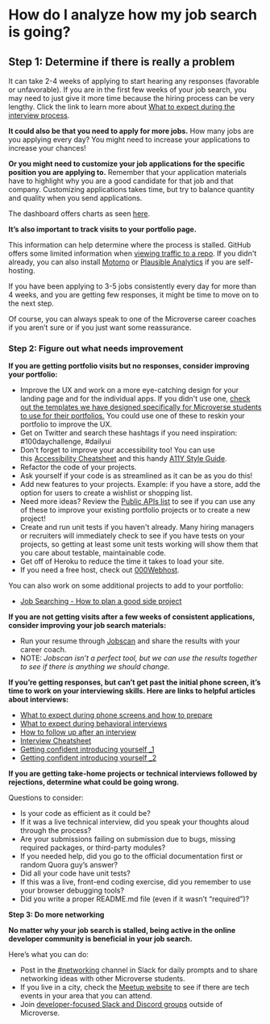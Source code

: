 # How do I analyze how my job search is going?

## **Step 1: Determine if there is really a problem**

It can take 2-4 weeks of applying to start hearing any responses (favorable or unfavorable). If you are in the first few weeks of your job search, you may need to just give it more time because the hiring process can be very lengthy. Click the link to learn more about [What to expect during the interview process](https://github.com/matovu-farid/curriculum-professional-skills/blob/main/interview-prep/what-to-expect-during-the-interview-process.md).

**It could also be that you need to apply for more jobs.** How many jobs are you applying every day? You might need to increase your applications to increase your chances!

**Or you might need to customize your job applications for the specific position you are applying to.** Remember that your application materials have to highlight why you are a good candidate for that job and that company. Customizing applications takes time, but try to balance quantity and quality when you send applications.

The dashboard offers charts as seen [here](https://lh4.googleusercontent.com/Blse6pa5DAMLWODtVK8_9z6Urs2-eec3NRp8N2zoP6r2GwFgnJshn7q1jrTHxTykIDf-XlApgrVpgrDbNyORdYD7LbyAb430x-CyZLox_9zVqapsDdSGIRIcpdJ06RwZb50ohiAz).

**It’s also important to track visits to your portfolio page.**

This information can help determine where the process is stalled. GitHub offers some limited information when [viewing traffic to a repo](https://help.github.com/en/github/visualizing-repository-data-with-graphs/viewing-traffic-to-a-repository). If you didn't already, you can also install [Motomo](https://matomo.org/) or [Plausible Analytics](https://plausible.io/) if you are self-hosting.

If you have been applying to 3-5 jobs consistently every day for more than 4 weeks, and you are getting few responses, it might be time to move on to the next step.

Of course, you can always speak to one of the Microverse career coaches if you aren’t sure or if you just want some reassurance.

### **Step 2: Figure out what needs improvement**

**If you are getting portfolio visits but no responses, consider improving your portfolio:**

- Improve the UX and work on a more eye-catching design for your landing page and for the individual apps. If you didn't use one, [check out the templates we have designed specifically for Microverse students to use for their portfolios.](<https://www.figma.com/file/WuGzuv1ivRRqilLK8o7Ddz/Microverse-Student-Potfolio-Templates-(Copy)?node-id=2%3A9>) You could use one of these to reskin your portfolio to improve the UX.
- Get on Twitter and search these hashtags if you need inspiration: #100daychallenge, #dailyui
- Don't forget to improve your accessibility too! You can use this [Accessibility Cheatsheet](https://moritzgiessmann.de/accessibility-cheatsheet/) and this handy [A11Y Style Guide](https://a11y-style-guide.com/style-guide/).
- Refactor the code of your projects.
- Ask yourself if your code is as streamlined as it can be as you do this!
- Add new features to your projects. Example: if you have a store, add the option for users to create a wishlist or shopping list.
- Need more ideas? Review the [Public APIs list](https://github.com/public-apis/public-apis) to see if you can use any of these to improve your existing portfolio projects or to create a new project!
- Create and run unit tests if you haven't already. Many hiring managers or recruiters will immediately check to see if you have tests on your projects, so getting at least some unit tests working will show them that you care about testable, maintainable code.
- Get off of Heroku to reduce the time it takes to load your site.
- If you need a free host, check out [000Webhost](https://www.000webhost.com/).

You can also work on some additional projects to add to your portfolio:

- [Job Searching - How to plan a good side project](https://github.com/matovu-farid/curriculum-professional-skills/blob/main/job-search/job-searching-how-to-plan-a-good-side-project.md)

**If you are not getting visits after a few weeks of consistent applications, consider improving your job search materials:**

- Run your resume through [Jobscan](https://www.jobscan.co/) and share the results with your career coach.
- NOTE: *Jobscan isn’t a perfect tool, but we can use the results together to see if there is anything we should change.*

**If you’re getting responses, but can’t get past the initial phone screen, it’s time to work on your interviewing skills. Here are links to helpful articles about interviews:**

- [What to expect during phone screens and how to prepare](https://github.com/matovu-farid/curriculum-professional-skills/blob/main/interview-prep/what-to-expect-during-phone-screens-and-how-to-prepare.md)
- [What to expect during behavioral interviews](https://github.com/matovu-farid/curriculum-professional-skills/blob/main/interview-prep/what-to-expect-during-behavioral-interviews.md)
- [How to follow up after an interview](https://github.com/matovu-farid/curriculum-professional-skills/blob/main/interview-prep/how-to-follow-up-after-an-interview.md)
- [Interview Cheatsheet](https://www.techinterviewhandbook.org/coding-interview-cheatsheet/)
- [Getting confident introducing yourself \_1](https://github.com/matovu-farid/curriculum-professional-skills/blob/main/becoming-a-remote-professional/morning-session-getting-confident-introducing-yourself-part1.md)
- [Getting confident introducing yourself \_2](https://github.com/matovu-farid/curriculum-professional-skills/blob/main/becoming-a-remote-professional/morning-session-getting-confident-introducing-yourself-part2.md)

**If you are getting take-home projects or technical interviews followed by rejections, determine what could be going wrong.**

Questions to consider:

- Is your code as efficient as it could be?
- If it was a live technical interview, did you speak your thoughts aloud through the process?
- Are your submissions failing on submission due to bugs, missing required packages, or third-party modules?
- If you needed help, did you go to the official documentation first or random Quora guy’s answer?
- Did all your code have unit tests?
- If this was a live, front-end coding exercise, did you remember to use your browser debugging tools?
- Did you write a proper README.md file (even if it wasn’t “required”)?

**Step 3: Do more networking**

**No matter why your job search is stalled, being active in the online developer community is beneficial in your job search.**

Here’s what you can do:

- Post in the [#networking](https://microverse-students.slack.com/archives/CQZBZ95V0) channel in Slack for daily prompts and to share networking ideas with other Microverse students.
- If you live in a city, check the [Meetup website](https://www.meetup.com/find/tech/) to see if there are tech events in your area that you can attend.
- Join [developer-focused Slack and Discord groups](https://hackernoon.com/developer-slack-channels-remote-job-freelance-project-98e9b70d6275) outside of Microverse.
